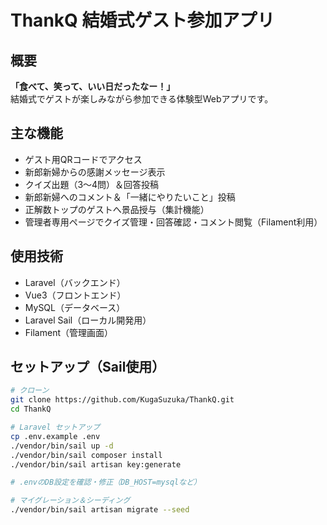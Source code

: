 # ThankQ 結婚式ゲスト参加アプリ

## 概要
**「食べて、笑って、いい日だったなー！」**  
結婚式でゲストが楽しみながら参加できる体験型Webアプリです。

## 主な機能

- ゲスト用QRコードでアクセス
- 新郎新婦からの感謝メッセージ表示
- クイズ出題（3〜4問）＆回答投稿
- 新郎新婦へのコメント＆「一緒にやりたいこと」投稿
- 正解数トップのゲストへ景品授与（集計機能）
- 管理者専用ページでクイズ管理・回答確認・コメント閲覧（Filament利用）

## 使用技術

- Laravel（バックエンド）
- Vue3（フロントエンド）
- MySQL（データベース）
- Laravel Sail（ローカル開発用）
- Filament（管理画面）

## セットアップ（Sail使用）

```bash
# クローン
git clone https://github.com/KugaSuzuka/ThankQ.git
cd ThankQ

# Laravel セットアップ
cp .env.example .env
./vendor/bin/sail up -d
./vendor/bin/sail composer install
./vendor/bin/sail artisan key:generate

# .envのDB設定を確認・修正（DB_HOST=mysqlなど）

# マイグレーション＆シーディング
./vendor/bin/sail artisan migrate --seed

